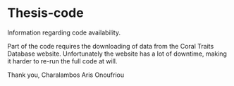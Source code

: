 # Thesis-code

Information regarding code availability.

Part of the code requires the downloading of data from the Coral Traits Database website. 
Unfortunately the website has a lot of downtime, making it harder to re-run the full code at will.

Thank you,
Charalambos Aris Onoufriou
